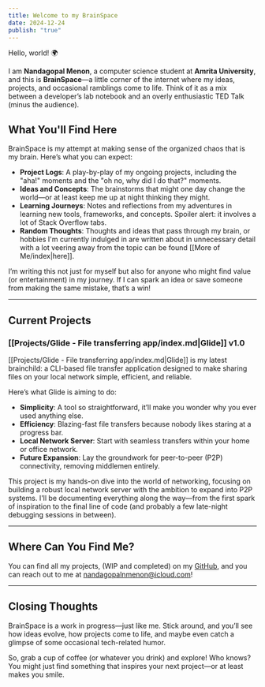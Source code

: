 ```yaml
---
title: Welcome to my BrainSpace
date: 2024-12-24
publish: "true"
---
```

Hello, world! 🌍  

I am **Nandagopal Menon**, a computer science student at **Amrita University**, and this is **BrainSpace**—a little corner of the internet where my ideas, projects, and occasional ramblings come to life. Think of it as a mix between a developer’s lab notebook and an overly enthusiastic TED Talk (minus the audience).  
## What You'll Find Here  
BrainSpace is my attempt at making sense of the organized chaos that is my brain. Here’s what you can expect:  
- **Project Logs**: A play-by-play of my ongoing projects, including the "aha!" moments and the "oh no, why did I do that?" moments.  
- **Ideas and Concepts**: The brainstorms that might one day change the world—or at least keep me up at night thinking they might.  
- **Learning Journeys**: Notes and reflections from my adventures in learning new tools, frameworks, and concepts. Spoiler alert: it involves a lot of Stack Overflow tabs.  
- **Random Thoughts**: Thoughts and ideas that pass through my brain, or hobbies I'm currently indulged in are written about in unnecessary detail with a lot veering away from the topic can be found [[More of Me/index|here]]. 

I’m writing this not just for myself but also for anyone who might find value (or entertainment) in my journey. If I can spark an idea or save someone from making the same mistake, that’s a win!  

---
## Current Projects  

### [[Projects/Glide - File transferring app/index.md|Glide]] v1.0
[[Projects/Glide - File transferring app/index.md|Glide]] is my latest brainchild: a CLI-based file transfer application designed to make sharing files on your local network simple, efficient, and reliable.  

Here’s what Glide is aiming to do:  
- **Simplicity**: A tool so straightforward, it’ll make you wonder why you ever used anything else.  
- **Efficiency**: Blazing-fast file transfers because nobody likes staring at a progress bar.  
- **Local Network Server**: Start with seamless transfers within your home or office network.  
- **Future Expansion**: Lay the groundwork for peer-to-peer (P2P) connectivity, removing middlemen entirely.

This project is my hands-on dive into the world of networking, focusing on building a robust local network server with the ambition to expand into P2P systems. I'll be documenting everything along the way—from the first spark of inspiration to the final line of code (and probably a few late-night debugging sessions in between).  

---
## Where Can You Find Me?
You can find all my projects, (WIP and completed) on my [GitHub](https://github.com/ngpal), and you can reach out to me at nandagopalnmenon@icloud.com!

---
## Closing Thoughts  
BrainSpace is a work in progress—just like me. Stick around, and you’ll see how ideas evolve, how projects come to life, and maybe even catch a glimpse of some occasional tech-related humor.  

So, grab a cup of coffee (or whatever you drink) and explore! Who knows? You might just find something that inspires your next project—or at least makes you smile.